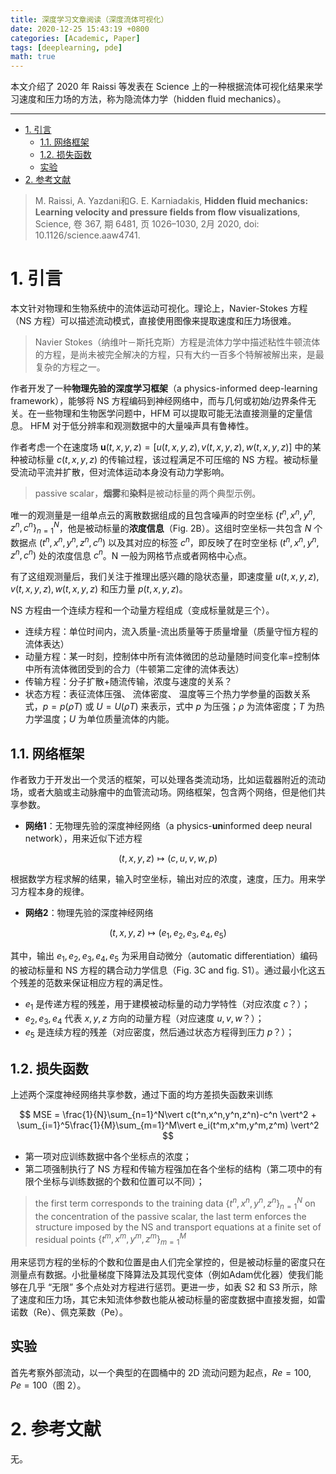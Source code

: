 ```yaml
---
title: 深度学习文章阅读（深度流体可视化）
date: 2020-12-25 15:43:19 +0800
categories: [Academic, Paper]
tags: [deeplearning, pde]
math: true
---
```


本文介绍了 2020 年 Raissi 等发表在 Science 上的一种根据流体可视化结果来学习速度和压力场的方法，称为隐流体力学（hidden fluid mechanics）。

<!--more-->

---
- [1. 引言](#1-引言)
  - [1.1. 网络框架](#11-网络框架)
  - [1.2. 损失函数](#12-损失函数)
  - [实验](#实验)
- [2. 参考文献](#2-参考文献)

> M. Raissi, A. Yazdani和G. E. Karniadakis, **Hidden fluid mechanics: Learning velocity and pressure fields from flow visualizations**, Science, 卷 367, 期 6481, 页 1026–1030, 2月 2020, doi: 10.1126/science.aaw4741.


# 1. 引言

本文针对物理和生物系统中的流体运动可视化。理论上，Navier-Stokes 方程（NS 方程）可以描述流动模式，直接使用图像来提取速度和压力场很难。

> Navier Stokes（纳维叶－斯托克斯）方程是流体力学中描述粘性牛顿流体的方程，是尚未被完全解决的方程，只有大约一百多个特解被解出来，是最复杂的方程之一。

作者开发了一种**物理先验的深度学习框架**（a physics-informed deep-learning framework），能够将 NS 方程编码到神经网络中，而与几何或初始/边界条件无关。在一些物理和生物医学问题中，HFM 可以提取可能无法直接测量的定量信息。 HFM 对于低分辨率和观测数据中的大量噪声具有鲁棒性。

作者考虑一个在速度场 $\boldsymbol u(t,x,y,z)=[u(t,x,y,z),v(t,x,y,z),w(t,x,y,z)]$ 中的某种被动标量 $c(t,x,y,z)$ 的传输过程，该过程满足不可压缩的 NS 方程。被动标量受流动平流并扩散，但对流体运动本身没有动力学影响。

> passive scalar，**烟雾**和**染料**是被动标量的两个典型示例。

唯一的观测量是一组单点云的离散数据组成的且包含噪声的时空坐标 $\{t^n,x^n,y^n,z^n,c^n\}_{n=1}^N$，他是被动标量的**浓度信息**（Fig. 2B）。这组时空坐标一共包含 $N$ 个数据点 $(t^n,x^n,y^n,z^n,c^n)$ 以及其对应的标签 $c^n$，即反映了在时空坐标 $(t^n,x^n,y^n,z^n,c^n)$ 处的浓度信息 $c^n$。N 一般为网格节点或者网格中心点。

有了这组观测量后，我们关注于推理出感兴趣的隐状态量，即速度量 $u(t,x,y,z),v(t,x,y,z),w(t,x,y,z)$ 和压力量 $p(t,x,y,z)$。

NS 方程由一个连续方程和一个动量方程组成（变成标量就是三个）。

- 连续方程：单位时间内，流入质量-流出质量等于质量增量（质量守恒方程的流体表达）
- 动量方程：某一时刻，控制体中所有流体微团的总动量随时间变化率=控制体中所有流体微团受到的合力（牛顿第二定律的流体表达）
- 传输方程：分子扩散+随流传输，浓度与速度的关系？
- 状态方程：表征流体压强、 流体密度、 温度等三个热力学参量的函数关系式，$p=p(\rho T)$ 或 $U=U(\rho T)$ 来表示，式中 $p$ 为压强；$\rho$ 为流体密度；$T$ 为热力学温度；$U$ 为单位质量流体的内能。

## 1.1. 网络框架

作者致力于开发出一个灵活的框架，可以处理各类流动场，比如运载器附近的流动场，或者大脑或主动脉瘤中的血管流动场。网络框架，包含两个网络，但是他们共享参数。

- **网络1**：无物理先验的深度神经网络（a physics-**un**informed deep neural network），用来近似下述方程

$$
(t,x,y,z)\mapsto (c,u,v,w,p)
$$

根据数学方程求解的结果，输入时空坐标，输出对应的浓度，速度，压力。用来学习方程本身的规律。

- **网络2**：物理先验的深度神经网络

$$
(t,x,y,z)\mapsto (e_1,e_2,e_3,e_4,e_5)
$$

其中，输出 $e_1,e_2,e_3,e_4,e_5$ 为采用自动微分（automatic differentiation）编码的被动标量和 NS 方程的耦合动力学信息（Fig. 3C and fig. S1）。通过最小化这五个残差的范数来保证相应方程的满足性。

- $e_1$ 是传递方程的残差，用于建模被动标量的动力学特性（对应浓度 $c$？）；
- $e_2,e_3,e_4$ 代表 $x,y,z$ 方向的动量方程（对应速度 $u,v,w$？）；
- $e_5$ 是连续方程的残差（对应密度，然后通过状态方程得到压力 $p$？）；

## 1.2. 损失函数

上述两个深度神经网络共享参数，通过下面的均方差损失函数来训练

$$
MSE = \frac{1}{N}\sum_{n=1}^N\vert c(t^n,x^n,y^n,z^n)-c^n \vert^2 + \sum_{i=1}^5\frac{1}{M}\sum_{m=1}^M\vert e_i(t^m,x^m,y^m,z^m) \vert^2
$$

- 第一项对应训练数据中各个坐标点的浓度；
- 第二项强制执行了 NS 方程和传输方程强加在各个坐标的结构（第二项中的有限个坐标与训练数据的个数和位置可以不同）；

> the first term corresponds to the training data $\{t^n,x^n,y^n,z^n\}_{n=1}^N$ on the concentration of the passive scalar, the last term enforces the structure imposed by the NS and transport equations at a finite set of residual points $\{t^m,x^m,y^m,z^m\}_{m=1}^M$ 

用来惩罚方程的坐标的个数和位置是由人们完全掌控的，但是被动标量的密度只在测量点有数据。小批量梯度下降算法及其现代变体（例如Adam优化器）使我们能够在几乎 “无限” 多个点处对方程进行惩罚。更进一步，如表 S2 和 S3 所示，除了速度和压力场，其它未知流体参数也能从被动标量的密度数据中直接发掘，如雷诺数（Re）、佩克莱数（Pe）。

## 实验

首先考察外部流动，以一个典型的在圆桶中的 2D 流动问题为起点，$Re=100, Pe=100$（图 2）。

# 2. 参考文献

无。